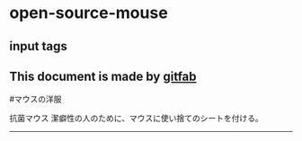 # open-source-mouse
## input tags
This document is made by [gitfab](http://gitfab.org)
---
#マウスの洋服

抗菌マウス
潔癖性の人のために、マウスに使い捨てのシートを付ける。

---
